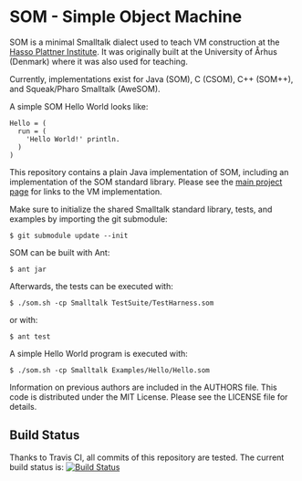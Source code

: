 SOM - Simple Object Machine
===========================

SOM is a minimal Smalltalk dialect used to teach VM construction at the [Hasso
Plattner Institute][SOM]. It was originally built at the University of Århus
(Denmark) where it was also used for teaching.

Currently, implementations exist for Java (SOM), C (CSOM), C++ (SOM++), and
Squeak/Pharo Smalltalk (AweSOM).

A simple SOM Hello World looks like:

```Smalltalk
Hello = (
  run = (
    'Hello World!' println.
  )
)
```

This repository contains a plain Java implementation of SOM, including an implementation of the SOM standard library. Please see the [main project page][SOMst] for links to the VM implementation.

Make sure to initialize the shared Smalltalk standard library, tests, and examples by importing the git submodule:

    $ git submodule update --init

SOM can be built with Ant:

    $ ant jar

Afterwards, the tests can be executed with:

    $ ./som.sh -cp Smalltalk TestSuite/TestHarness.som

or with:

    $ ant test
 
A simple Hello World program is executed with:

    $ ./som.sh -cp Smalltalk Examples/Hello/Hello.som

Information on previous authors are included in the AUTHORS file. This code is
distributed under the MIT License. Please see the LICENSE file for details.

Build Status
------------

Thanks to Travis CI, all commits of this repository are tested.
The current build status is: [![Build Status](https://travis-ci.org/SOM-st/som-java.png?branch=master)](https://travis-ci.org/SOM-st/som-java)

 [SOM]: http://www.hpi.uni-potsdam.de/hirschfeld/projects/som/
 [SOMst]: https://travis-ci.org/SOM-st/
